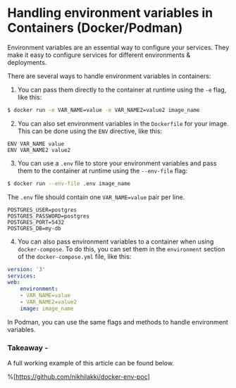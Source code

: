 # Handling environment variables in Containers (Docker/Podman)

Environment variables are an essential way to configure your services. They make it easy to configure services for different environments & deployments.

There are several ways to handle environment variables in containers:

1. You can pass them directly to the container at runtime using the `-e` flag, like this:
    

```bash
$ docker run -e VAR_NAME=value -e VAR_NAME2=value2 image_name
```

2. You can also set environment variables in the `Dockerfile` for your image. This can be done using the `ENV` directive, like this:
    
```plaintext
ENV VAR_NAME value
ENV VAR_NAME2 value2
```

3. You can use a `.env` file to store your environment variables and pass them to the container at runtime using the `--env-file` flag:
    

```bash
$ docker run --env-file .env image_name
```

The `.env` file should contain one `VAR_NAME=value` pair per line.

```plaintext
POSTGRES_USER=postgres
POSTGRES_PASSWORD=postgres
POSTGRES_PORT=5432
POSTGRES_DB=my-db
```

4. You can also pass environment variables to a container when using `docker-compose`. To do this, you can set them in the `environment` section of the `docker-compose.yml` file, like this:

```yaml
version: '3'
services:
web:
    environment:
    - VAR_NAME=value
    - VAR_NAME2=value2
    image: image_name
```

In Podman, you can use the same flags and methods to handle environment variables.

### Takeaway -

A full working example of this article can be found below.

%[https://github.com/nikhilakki/docker-env-poc]